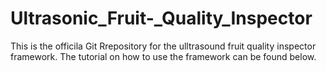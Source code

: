 # Ultrasonic_Fruit-_Quality_Inspector

This is the officila Git Rrepository for the ulltrasound fruit quality inspector framework. The tutorial on how to use the framework can be found below. 
